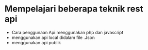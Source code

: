 # Mempelajari beberapa teknik rest api 
  - Cara penggunaan Api menggunakan php dan javascript
  - menggunakan api local didalam file .Json
  - menggunakan api publik
